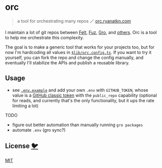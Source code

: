# orc

> a tool for orchestrating many repos 🪄 [orc.ryanatkn.com](https://orc.ryanatkn.com/)

I maintain a lot of git repos between
[Felt](https://github.com/feltjs/felt), [Fuz](https://github.com/fuz-dev/fuz),
[Gro](https://github.com/grogarden/gro), and [others](https://github.com/ryanatkn).
Orc is a tool to help me orchestrate this complexity.

The goal is to make a generic tool that works for your projects too,
but for now I'm hardcoding all values in
[`$lib/orc.config.ts`](src/lib/orc.config.ts).
If you want to try it yourself, you can fork the repo and change the config manually,
and eventually I'll stabilize the APIs and publish a reusable library.

## Usage

- see [`.env.example`](/.env.example) and add your own `.env` with `GITHUB_TOKEN`,
  whose value is a [GitHub classic token](https://github.com/settings/tokens)
  with the `public_repo` capability
  (optional for reads, and currently that's the only functionality,
  but it ups the rate limiting a lot)

TODO

- figure out better automation than manually running `gro packages`
- automate `.env` (gro sync?)

## License [🐦](https://wikipedia.org/wiki/Free_and_open-source_software)

[MIT](LICENSE)
